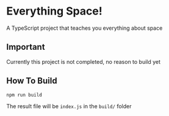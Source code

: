 # Everything Space!
A TypeScript project that teaches you everything about space<br/>

## Important
Currently this project is not completed, no reason to build yet
## How To Build
```
npm run build
```
The result file will be `index.js` in the `build/` folder
